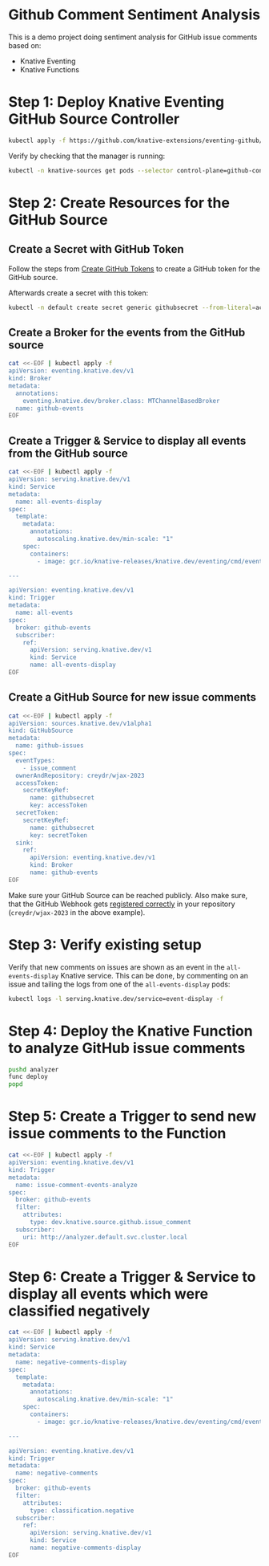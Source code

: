 # Github Comment Sentiment Analysis

This is a demo project doing sentiment analysis for GitHub issue comments based on:
* Knative Eventing
* Knative Functions

# Step 1: Deploy Knative Eventing GitHub Source Controller

```sh
kubectl apply -f https://github.com/knative-extensions/eventing-github/releases/download/knative-v1.11.0/github.yaml
```

Verify by checking that the manager is running:

```sh
kubectl -n knative-sources get pods --selector control-plane=github-controller-manager
```

# Step 2: Create Resources for the GitHub Source

## Create a Secret with GitHub Token

Follow the steps from [Create GitHub Tokens](https://github.com/knative/docs/tree/main/code-samples/eventing/github-source#create-github-tokens) to create a GitHub token for the GitHub source.

Afterwards create a secret with this token:

```sh
kubectl -n default create secret generic githubsecret --from-literal=accessToken=<your-token> --from-literal secretToken=$(head -c 8 /dev/urandom)
```

## Create a Broker for the events from the GitHub source

```sh
cat <<-EOF | kubectl apply -f
apiVersion: eventing.knative.dev/v1
kind: Broker
metadata:
  annotations:
    eventing.knative.dev/broker.class: MTChannelBasedBroker
  name: github-events
EOF
```

## Create a Trigger & Service to display all events from the GitHub source

```sh
cat <<-EOF | kubectl apply -f
apiVersion: serving.knative.dev/v1
kind: Service
metadata:
  name: all-events-display
spec:
  template:
    metadata:
      annotations:
        autoscaling.knative.dev/min-scale: "1"
    spec:
      containers:
        - image: gcr.io/knative-releases/knative.dev/eventing/cmd/event_display

---

apiVersion: eventing.knative.dev/v1
kind: Trigger
metadata:
  name: all-events
spec:
  broker: github-events
  subscriber:
    ref:
      apiVersion: serving.knative.dev/v1
      kind: Service
      name: all-events-display
EOF
```

## Create a GitHub Source for new issue comments

```sh
cat <<-EOF | kubectl apply -f
apiVersion: sources.knative.dev/v1alpha1
kind: GitHubSource
metadata:
  name: github-issues
spec:
  eventTypes:
    - issue_comment
  ownerAndRepository: creydr/wjax-2023
  accessToken:
    secretKeyRef:
      name: githubsecret
      key: accessToken
  secretToken:
    secretKeyRef:
      name: githubsecret
      key: secretToken
  sink:
    ref:
      apiVersion: eventing.knative.dev/v1
      kind: Broker
      name: github-events
EOF
```

Make sure your GitHub Source can be reached publicly. Also make sure, that the GitHub Webhook gets [registered correctly](https://github.com/knative/docs/tree/main/code-samples/eventing/github-source#verify) in your repository (`creydr/wjax-2023` in the above example).

# Step 3: Verify existing setup

Verify that new comments on issues are shown as an event in the `all-events-display` Knative service. This can be done, by commenting on an issue and tailing the logs from one of the `all-events-display` pods:

```sh
kubectl logs -l serving.knative.dev/service=event-display -f
```

# Step 4: Deploy the Knative Function to analyze GitHub issue comments

```sh
pushd analyzer
func deploy
popd
```

# Step 5: Create a Trigger to send new issue comments to the Function

```sh
cat <<-EOF | kubectl apply -f
apiVersion: eventing.knative.dev/v1
kind: Trigger
metadata:
  name: issue-comment-events-analyze
spec:
  broker: github-events
  filter:
    attributes:
      type: dev.knative.source.github.issue_comment
  subscriber:
    uri: http://analyzer.default.svc.cluster.local
EOF
```

# Step 6: Create a Trigger & Service to display all events which were classified negatively

```sh
cat <<-EOF | kubectl apply -f
apiVersion: serving.knative.dev/v1
kind: Service
metadata:
  name: negative-comments-display
spec:
  template:
    metadata:
      annotations:
        autoscaling.knative.dev/min-scale: "1"
    spec:
      containers:
        - image: gcr.io/knative-releases/knative.dev/eventing/cmd/event_display

---

apiVersion: eventing.knative.dev/v1
kind: Trigger
metadata:
  name: negative-comments
spec:
  broker: github-events
  filter:
    attributes:
      type: classification.negative
  subscriber:
    ref:
      apiVersion: serving.knative.dev/v1
      kind: Service
      name: negative-comments-display
EOF
```
